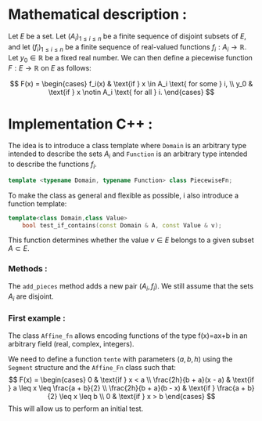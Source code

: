 # Mathematical description :
Let $E$ be a set. Let $(A_i)_{1 \leq i \leq n}$ be a finite sequence of disjoint subsets of $E$, and let $(f_i)_{1 \leq i \leq n}$ be a finite sequence of real-valued functions $f_i: A_i \to \mathbb{R}$. Let $y_0 \in \mathbb{R}$ be a fixed real number. We can then define a piecewise function $F: E \to \mathbb{R}$ on $E$ as follows:

$$
F(x) = 
\begin{cases} 
f_i(x) & \text{if } x \in A_i \text{ for some } i, \\
y_0 & \text{if } x \notin A_i \text{ for all } i.
\end{cases}
$$

# Implementation C++ :

The idea is to introduce a class template where `Domain` is an arbitrary type intended to describe the sets $A_i$ and `Function` is an arbitrary type intended to describe the functions $f_i$.

```cpp
template <typename Domain, typename Function> class PiecewiseFn;
```

To make the class as general and flexible as possible, i also introduce a function template:

```cpp
template<class Domain,class Value>
    bool test_if_contains(const Domain & A, const Value & v);
```

This function determines whether the value $v \in E$ belongs to a given subset $A \subset E$.

### Methods :

The `add_pieces` method adds a new pair $(A_i, f_i)$. We still assume that the sets $A_i$ are disjoint.

### First example :

The class `Affine_fn` allows encoding functions of the type f(x)=ax+b in an arbitrary field (real, complex, integers).

We need to define a function `tente` with parameters $(a, b, h)$ using the `Segment` structure and the `Affine_Fn` class such that:
$$
F(x) = 
\begin{cases} 
0 & \text{if } x < a \\
\frac{2h}{b + a}(x - a) & \text{if } a \leq x \leq \frac{a + b}{2} \\
\frac{2h}{b + a}(b - x) & \text{if } \frac{a + b}{2} \leq x \leq b \\
0 & \text{if } x > b
\end{cases}
$$
This will allow us to perform an initial test.
